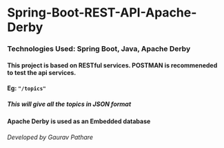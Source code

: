 # Spring-Boot-REST-API-Apache-Derby

### Technologies Used: Spring Boot, Java, Apache Derby

#### This project is based on RESTful services. POSTMAN is recommeneded to test the api services.

#### Eg: `"/topics"` 
##### This will give all the topics in JSON format

#### Apache Derby is used as an Embedded database

###### Developed by Gaurav Pathare
